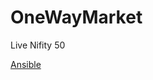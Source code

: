 # OneWayMarket
Live Nifity 50

[Ansible](https://github.com/anupamaloke/Dell-EMC-Ansible-Modules-for-iDRAC)


 
